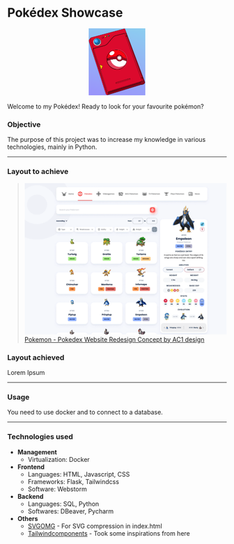 # Pokédex Showcase

<div align="center">
    <img src="graphics/logo.png" width="130" alt="Pokedex" />
</div>

Welcome to my Pokédex! Ready to look for your favourite pokémon?

### Objective

The purpose of this project was to increase my knowledge in
various technologies, mainly in Python.

---

### Layout to achieve
> ![Pokémon Challenge](graphics/layout.gif)
> [Pokemon - Pokedex Website Redesign Concept by AC1 design](https://www.behance.net/gallery/113562309/Pokemon-Pokedex-Website-Redesign-Concept)

### Layout achieved
Lorem Ipsum

---

### Usage
You need to use docker and to connect to a database.

---
### Technologies used
- **Management**
  - Virtualization: Docker
- **Frontend**
  - Languages: HTML, Javascript, CSS
  - Frameworks: Flask, Tailwindcss
  - Software: Webstorm
- **Backend**
  - Languages: SQL, Python
  - Softwares: DBeaver, Pycharm
- **Others**
  - [SVGOMG](https://jakearchibald.github.io/svgomg/) - For SVG compression in index.html
  - [Tailwindcomponents](https://tailwindcomponents.com/) - Took some inspirations from here